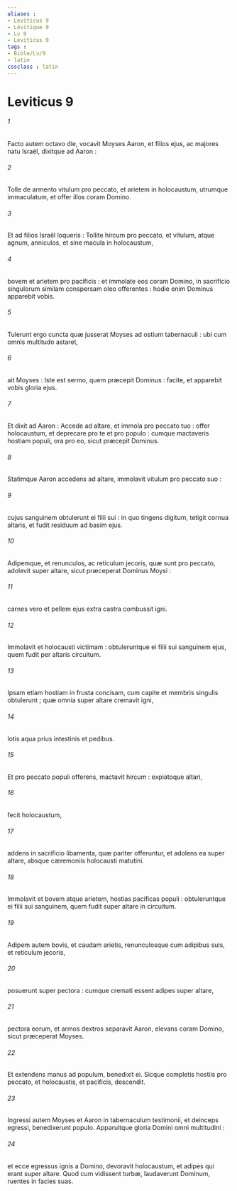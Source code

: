 ```yaml
---
aliases : 
- Leviticus 9
- Lévitique 9
- Lv 9
- Leviticus 9
tags : 
- Bible/Lv/9
- latin
cssclass : latin
---
```


# Leviticus 9

###### 1
Facto autem octavo die, vocavit Moyses Aaron, et filios ejus, ac majores natu Israël, dixitque ad Aaron :
###### 2
Tolle de armento vitulum pro peccato, et arietem in holocaustum, utrumque immaculatum, et offer illos coram Domino.
###### 3
Et ad filios Israël loqueris : Tollite hircum pro peccato, et vitulum, atque agnum, anniculos, et sine macula in holocaustum,
###### 4
bovem et arietem pro pacificis : et immolate eos coram Domino, in sacrificio singulorum similam conspersam oleo offerentes : hodie enim Dominus apparebit vobis.
###### 5
Tulerunt ergo cuncta quæ jusserat Moyses ad ostium tabernaculi : ubi cum omnis multitudo astaret,
###### 6
ait Moyses : Iste est sermo, quem præcepit Dominus : facite, et apparebit vobis gloria ejus.
###### 7
Et dixit ad Aaron : Accede ad altare, et immola pro peccato tuo : offer holocaustum, et deprecare pro te et pro populo : cumque mactaveris hostiam populi, ora pro eo, sicut præcepit Dominus.
###### 8
Statimque Aaron accedens ad altare, immolavit vitulum pro peccato suo :
###### 9
cujus sanguinem obtulerunt ei filii sui : in quo tingens digitum, tetigit cornua altaris, et fudit residuum ad basim ejus.
###### 10
Adipemque, et renunculos, ac reticulum jecoris, quæ sunt pro peccato, adolevit super altare, sicut præceperat Dominus Moysi :
###### 11
carnes vero et pellem ejus extra castra combussit igni.
###### 12
Immolavit et holocausti victimam : obtuleruntque ei filii sui sanguinem ejus, quem fudit per altaris circuitum.
###### 13
Ipsam etiam hostiam in frusta concisam, cum capite et membris singulis obtulerunt ; quæ omnia super altare cremavit igni,
###### 14
lotis aqua prius intestinis et pedibus.
###### 15
Et pro peccato populi offerens, mactavit hircum : expiatoque altari,
###### 16
fecit holocaustum,
###### 17
addens in sacrificio libamenta, quæ pariter offeruntur, et adolens ea super altare, absque cæremoniis holocausti matutini.
###### 18
Immolavit et bovem atque arietem, hostias pacificas populi : obtuleruntque ei filii sui sanguinem, quem fudit super altare in circuitum.
###### 19
Adipem autem bovis, et caudam arietis, renunculosque cum adipibus suis, et reticulum jecoris,
###### 20
posuerunt super pectora : cumque cremati essent adipes super altare,
###### 21
pectora eorum, et armos dextros separavit Aaron, elevans coram Domino, sicut præceperat Moyses.
###### 22
Et extendens manus ad populum, benedixit ei. Sicque completis hostiis pro peccato, et holocaustis, et pacificis, descendit.
###### 23
Ingressi autem Moyses et Aaron in tabernaculum testimonii, et deinceps egressi, benedixerunt populo. Apparuitque gloria Domini omni multitudini :
###### 24
et ecce egressus ignis a Domino, devoravit holocaustum, et adipes qui erant super altare. Quod cum vidissent turbæ, laudaverunt Dominum, ruentes in facies suas.
